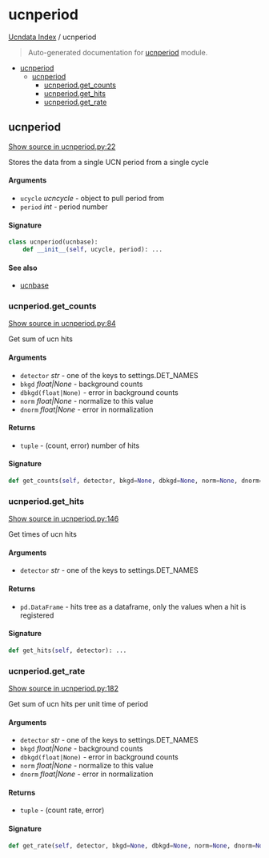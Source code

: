 # ucnperiod

[Ucndata Index](./README.md#ucndata-index) / ucnperiod

> Auto-generated documentation for [ucnperiod](../ucnperiod.py) module.

- [ucnperiod](#ucnperiod)
  - [ucnperiod](#ucnperiod-1)
    - [ucnperiod.get_counts](#ucnperiodget_counts)
    - [ucnperiod.get_hits](#ucnperiodget_hits)
    - [ucnperiod.get_rate](#ucnperiodget_rate)

## ucnperiod

[Show source in ucnperiod.py:22](../ucnperiod.py#L22)

Stores the data from a single UCN period from a single cycle

#### Arguments

- `ucycle` *ucncycle* - object to pull period from
- `period` *int* - period number

#### Signature

```python
class ucnperiod(ucnbase):
    def __init__(self, ucycle, period): ...
```

#### See also

- [ucnbase](./ucnbase.md#ucnbase)

### ucnperiod.get_counts

[Show source in ucnperiod.py:84](../ucnperiod.py#L84)

Get sum of ucn hits

#### Arguments

- `detector` *str* - one of the keys to settings.DET_NAMES
- `bkgd` *float|None* - background counts
- `dbkgd(float|None)` - error in background counts
- `norm` *float|None* - normalize to this value
- `dnorm` *float|None* - error in normalization

#### Returns

- `tuple` - (count, error) number of hits

#### Signature

```python
def get_counts(self, detector, bkgd=None, dbkgd=None, norm=None, dnorm=None): ...
```

### ucnperiod.get_hits

[Show source in ucnperiod.py:146](../ucnperiod.py#L146)

Get times of ucn hits

#### Arguments

- `detector` *str* - one of the keys to settings.DET_NAMES

#### Returns

- `pd.DataFrame` - hits tree as a dataframe, only the values when a hit is registered

#### Signature

```python
def get_hits(self, detector): ...
```

### ucnperiod.get_rate

[Show source in ucnperiod.py:182](../ucnperiod.py#L182)

Get sum of ucn hits per unit time of period

#### Arguments

- `detector` *str* - one of the keys to settings.DET_NAMES
- `bkgd` *float|None* - background counts
- `dbkgd(float|None)` - error in background counts
- `norm` *float|None* - normalize to this value
- `dnorm` *float|None* - error in normalization

#### Returns

- `tuple` - (count rate, error)

#### Signature

```python
def get_rate(self, detector, bkgd=None, dbkgd=None, norm=None, dnorm=None): ...
```